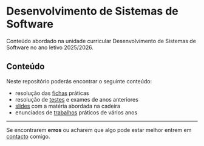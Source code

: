 # Desenvolvimento de Sistemas de Software

Conteúdo abordado na unidade curricular Desenvolvimento de Sistemas de Software no ano letivo 2025/2026.

## Conteúdo

Neste repositório poderás encontrar o seguinte conteúdo:
- resolução das [fichas](fichas/) práticas
- resolução de [testes](testes/) e exames de anos anteriores
- [slides](slides/) com a matéria abordada na cadeira
- enunciados de [trabalhos](trabalhos/) práticos de vários anos

---

Se encontrarem **erros** ou acharem que algo pode estar melhor entrem em [contacto](mailto:a106919@alunos.uminho.pt) comigo.

